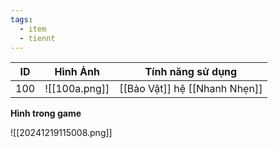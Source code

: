 ```yaml
---
tags:
  - item
  - tiennt
---
```


| ID  | Hình Ảnh      | Tính năng sử dụng             |
| --- | ------------- | ----------------------------- |
| 100 | ![[100a.png]] | [[Bảo Vật]] hệ [[Nhanh Nhẹn]] |

**Hình trong game**

![[20241219115008.png]]